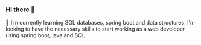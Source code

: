 ### Hi there 👋
🌱 I’m currently learning SQL databases, spring boot and data structures.
I'm looking to have the necessary skills to start working as a web developer using spring boot, java and SQL.


<!--
**OscarLP1/OscarLP1** is a ✨ _special_ ✨ repository because its `README.md` (this file) appears on your GitHub profile.

Here are some ideas to get you started:

- 🔭 I’m currently working on ...
- 👯 I’m looking to collaborate on ...
- 🤔 I’m looking for help with ...
- 💬 Ask me about ...
- 📫 How to reach me: ...
- 😄 Pronouns: ...
- ⚡ Fun fact: ...
-->
